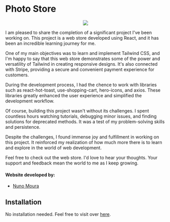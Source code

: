 # Photo Store

<p align="center">
  <a href="https://skillicons.dev">
    <img src="https://skillicons.dev/icons?i=react,tailwind,js,html,css,ps" />
  </a>
</p>

I am pleased to share the completion of a significant project I've been working on. This project is a web store developed using React, and it has been an incredible learning journey for me.

One of my main objectives was to learn and implement Tailwind CSS, and I'm happy to say that this web store demonstrates some of the power and versatility of Tailwind in creating responsive designs. It's also connected with Stripe, providing a secure and convenient payment experience for customers.

During the development process, I had the chence to work with libraries such as react-hot-toast, use-shopping-cart, hero-icons, and axios. These libraries greatly enhanced the user experience and simplified the development workflow.

Of course, building this project wasn't without its challenges. I spent countless hours watching tutorials, debugging minor issues, and finding solutions for deprecated methods. It was a test of my problem-solving skills and persistence.

Despite the challenges, I found immense joy and fulfillment in working on this project. It reinforced my realization of how much more there is to learn and explore in the world of web development.

Feel free to check out the web store. I'd love to hear your thoughts. Your support and feedback mean the world to me as I keep growing.

#### Website developed by: 
- [Nuno Moura](https://www.linkedin.com/in/namoura/)



## Installation
No installation needed. Feel free to visit over [here](https://photo-store-iota.vercel.app).

